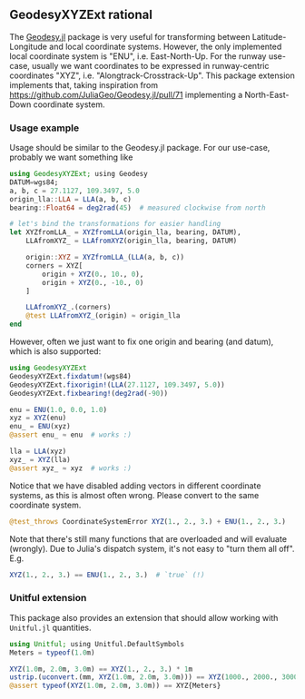## GeodesyXYZExt rational
The [Geodesy.jl](https://github.com/JuliaGeo/Geodesy.jl) package is very useful for transforming between Latitude-Longitude and local coordinate systems. However, the only implemented local coordinate system is "ENU", i.e. East-North-Up.
For the runway use-case, usually we want coordinates to be expressed in runway-centric coordinates "XYZ", i.e. "Alongtrack-Crosstrack-Up".
This package extension implements that, taking inspiration from https://github.com/JuliaGeo/Geodesy.jl/pull/71 implementing a North-East-Down coordinate system.


### Usage example
Usage should be similar to the Geodesy.jl package. For our use-case, probably we want something like

``` julia
using GeodesyXYZExt; using Geodesy
DATUM=wgs84;
a, b, c = 27.1127, 109.3497, 5.0
origin_lla::LLA = LLA(a, b, c)
bearing::Float64 = deg2rad(45)  # measured clockwise from north

# let's bind the transformations for easier handling
let XYZfromLLA_ = XYZfromLLA(origin_lla, bearing, DATUM),
    LLAfromXYZ_ = LLAfromXYZ(origin_lla, bearing, DATUM)

    origin::XYZ = XYZfromLLA_(LLA(a, b, c))
    corners = XYZ[
        origin + XYZ(0., 10., 0),
        origin + XYZ(0., -10., 0)
    ]

    LLAfromXYZ_.(corners)
    @test LLAfromXYZ_(origin) ≈ origin_lla
end
```

However, often we just want to fix one origin and bearing (and datum), which is also supported:

``` julia
using GeodesyXYZExt
GeodesyXYZExt.fixdatum!(wgs84)
GeodesyXYZExt.fixorigin!(LLA(27.1127, 109.3497, 5.0))
GeodesyXYZExt.fixbearing!(deg2rad(-90))

enu = ENU(1.0, 0.0, 1.0)
xyz = XYZ(enu)
enu_ = ENU(xyz)
@assert enu_ ≈ enu  # works :)

lla = LLA(xyz)
xyz_ = XYZ(lla)
@assert xyz_ ≈ xyz  # works :)
```

Notice that we have disabled adding vectors in different coordinate systems, as this is almost often wrong.
Please convert to the same coordinate system.

``` julia
@test_throws CoordinateSystemError XYZ(1., 2., 3.) + ENU(1., 2., 3.)
```

Note that there's still many functions that are overloaded and will evaluate (wrongly).
Due to Julia's dispatch system, it's not easy to "turn them all off". E.g. 

``` julia
XYZ(1., 2., 3.) == ENU(1., 2., 3.)  # `true` (!)
```


### Unitful extension
This package also provides an extension that should allow working with `Unitful.jl` quantities.

``` julia
using Unitful; using Unitful.DefaultSymbols
Meters = typeof(1.0m)

XYZ(1.0m, 2.0m, 3.0m) == XYZ(1., 2., 3.) * 1m
ustrip.(uconvert.(mm, XYZ(1.0m, 2.0m, 3.0m))) == XYZ(1000., 2000., 3000.)
@assert typeof(XYZ(1.0m, 2.0m, 3.0m)) == XYZ{Meters}
```

